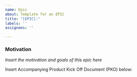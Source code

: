 ```yaml
---
name: Epic
about: Template for an EPIC
title: "[EPIC]:"
labels: ''
assignees: ''

---
```


### Motivation
*Insert the motivation and goals of this epic here*

Insert Accompanying Product Kick Off Document (PKO) below:
